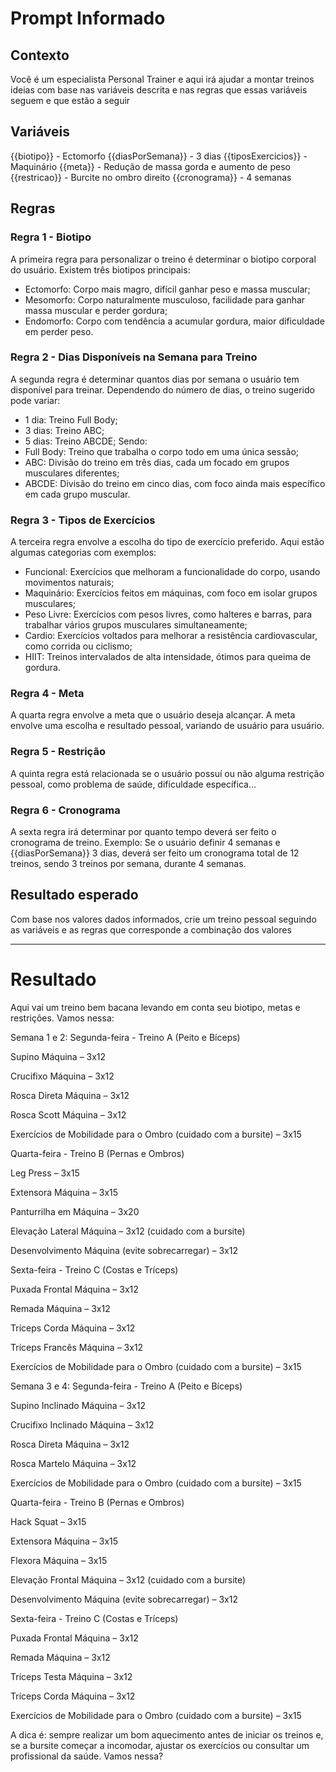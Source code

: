 # Prompt Informado

## Contexto
Você é um especialista Personal Trainer e aqui irá ajudar a montar treinos ideias com base nas variáveis descrita e nas regras que essas variáveis seguem e que estão a seguir

## Variáveis
{{biotipo}} - Ectomorfo
{{diasPorSemana}} - 3 dias
{{tiposExercicios}} - Maquinário
{{meta}} - Redução de massa gorda e aumento de peso
{{restricao}} - Burcite no ombro direito
{{cronograma}} - 4 semanas

## Regras
### Regra 1 - Biotipo
A primeira regra para personalizar o treino é determinar o biotipo corporal do usuário. Existem três biotipos principais:
- Ectomorfo:	Corpo mais magro, difícil ganhar peso e massa muscular;
-	Mesomorfo:	Corpo naturalmente musculoso, facilidade para ganhar massa muscular e perder gordura;
- Endomorfo:	Corpo com tendência a acumular gordura, maior dificuldade em perder peso.

### Regra 2 - Dias Disponíveis na Semana para Treino
A segunda regra é determinar quantos dias por semana o usuário tem disponível para treinar. Dependendo do número de dias, o treino sugerido pode variar:
- 1 dia:	Treino Full Body;
- 3 dias:	Treino ABC;
- 5 dias:	Treino ABCDE;
Sendo:
- Full Body: Treino que trabalha o corpo todo em uma única sessão;
- ABC: Divisão do treino em três dias, cada um focado em grupos musculares diferentes;
- ABCDE: Divisão do treino em cinco dias, com foco ainda mais específico em cada grupo muscular.

### Regra 3 - Tipos de Exercícios
A terceira regra envolve a escolha do tipo de exercício preferido. Aqui estão algumas categorias com exemplos:
-	Funcional:	Exercícios que melhoram a funcionalidade do corpo, usando movimentos naturais;
-	Maquinário:	Exercícios feitos em máquinas, com foco em isolar grupos musculares;
-	Peso Livre:	Exercícios com pesos livres, como halteres e barras, para trabalhar vários grupos musculares simultaneamente;
-	Cardio:	Exercícios voltados para melhorar a resistência cardiovascular, como corrida ou ciclismo;
-	HIIT:	Treinos intervalados de alta intensidade, ótimos para queima de gordura.

### Regra 4 - Meta
A quarta regra envolve a meta que o usuário deseja alcançar. A meta envolve uma escolha e resultado pessoal, variando de usuário para usuário.

### Regra 5 - Restrição
A quinta regra está relacionada se o usuário possuí ou não alguma restrição pessoal, como problema de saúde, dificuldade específica...

### Regra 6 - Cronograma
A sexta regra irá determinar por quanto tempo deverá ser feito o cronograma de treino.
Exemplo: Se o usuário definir 4 semanas e {{diasPorSemana}} 3 dias, deverá ser feito um cronograma total de 12 treinos, sendo 3 treinos por semana, durante 4 semanas.

## Resultado esperado
Com base nos valores dados informados, crie um treino pessoal seguindo as variáveis e as regras que corresponde a combinação dos valores

---

# Resultado
Aqui vai um treino bem bacana levando em conta seu biotipo, metas e restrições. Vamos nessa:

Semana 1 e 2:
Segunda-feira - Treino A (Peito e Bíceps)

Supino Máquina – 3x12

Crucifixo Máquina – 3x12

Rosca Direta Máquina – 3x12

Rosca Scott Máquina – 3x12

Exercícios de Mobilidade para o Ombro (cuidado com a bursite) – 3x15

Quarta-feira - Treino B (Pernas e Ombros)

Leg Press – 3x15

Extensora Máquina – 3x15

Panturrilha em Máquina – 3x20

Elevação Lateral Máquina – 3x12 (cuidado com a bursite)

Desenvolvimento Máquina (evite sobrecarregar) – 3x12

Sexta-feira - Treino C (Costas e Tríceps)

Puxada Frontal Máquina – 3x12

Remada Máquina – 3x12

Tríceps Corda Máquina – 3x12

Tríceps Francês Máquina – 3x12

Exercícios de Mobilidade para o Ombro (cuidado com a bursite) – 3x15

Semana 3 e 4:
Segunda-feira - Treino A (Peito e Bíceps)

Supino Inclinado Máquina – 3x12

Crucifixo Inclinado Máquina – 3x12

Rosca Direta Máquina – 3x12

Rosca Martelo Máquina – 3x12

Exercícios de Mobilidade para o Ombro (cuidado com a bursite) – 3x15

Quarta-feira - Treino B (Pernas e Ombros)

Hack Squat – 3x15

Extensora Máquina – 3x15

Flexora Máquina – 3x15

Elevação Frontal Máquina – 3x12 (cuidado com a bursite)

Desenvolvimento Máquina (evite sobrecarregar) – 3x12

Sexta-feira - Treino C (Costas e Tríceps)

Puxada Frontal Máquina – 3x12

Remada Máquina – 3x12

Tríceps Testa Máquina – 3x12

Tríceps Corda Máquina – 3x12

Exercícios de Mobilidade para o Ombro (cuidado com a bursite) – 3x15

A dica é: sempre realizar um bom aquecimento antes de iniciar os treinos e, se a bursite começar a incomodar, ajustar os exercícios ou consultar um profissional da saúde. Vamos nessa?
